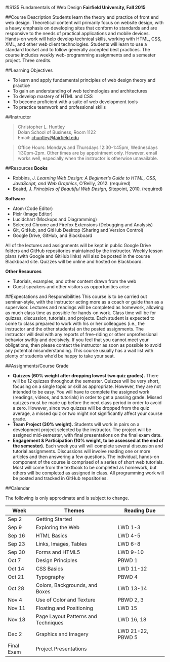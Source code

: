 #IS135 Fundamentals of Web Design
**Fairfield University, Fall 2015**

##Course Description
Students learn the theory and practice of front end web design. Theoretical content will primarily focus on website design, with a heavy emphasis on developing sites that conform to standards and are responsive to the needs of practical applications and mobile devices. Hands-on work will help develop technical skills, working with HTML, CSS, XML, and other web client technologies. Students will learn to use a standard toolset and to follow generally accepted best practices. The course includes weekly web-programming assignments and a semester project. Three credits.

##Learning Objectives
* To learn and apply fundamental principles of web design theory and practice
* To gain an understanding of web technologies and architectures
* To develop mastery of HTML and CSS
* To become proficient with a suite of web development tools
* To practice teamwork and professional skills

##Instructor
>Christopher L. Huntley  
>Dolan School of Business, Room 1122  
>Email: chuntley@fairfield.edu  
 
>Office Hours: Mondays and Thursdays 12:30-1:45pm, Wednesdays 1:30pm-2pm. Other times are by appointment only. However, email works well, especially when the instructor is otherwise unavailable.
 
##Resources
**Books**
* Robbins, J. *Learning Web Design: A Beginner’s Guide to HTML, CSS, JavaScript, and Web Graphics*, O’Reilly, 2012. (required)
* Beaird, J. *Principles of Beautiful Web Design*, Sitepoint, 2010. (required)

**Software**
* Atom (Code Editor)
* Pixlr (Image Editor)
* Lucidchart (Mockups and Diagramming)
* Selected Chrome and Firefox Extensions (Debugging and Analysis)
* Git, GitHub, and GitHub Desktop (Sharing and Version Control)
* Google Drive, GitHub, and Blackboard

All of the lectures and assignments will be kept in public Google Drive folders and GitHub repositories maintained by the instructor. 
Weekly lesson plans (with Google and GitHub links) will also be posted in the course Blackboard site. Quizzes will be online and hosted on Blackboard.

**Other Resources**
* Tutorials, examples, and other content drawn from the web
* Guest speakers and other visitors as opportunities arise
 
##Expectations and Responsibilities
This course is to be carried out seminar-style, with the instructor acting more as a coach or guide than as a supervisor. Lectures and readings will be completed as homework, allowing as much class time as possible for hands-on work. Class time will be for quizzes, discussion, tutorials, and projects. Each student is expected to come to class prepared to work with his or her colleagues (i.e., the instructor and the other students) on the posted assignments. The instructor will deal with any reports of free-riding or other unprofessional behavior swiftly and decisively. If you feel that you cannot meet your obligations, then please contact the instructor as soon as possible to avoid any potential misunderstanding. This course usually has a wait list with plenty of students who’d be happy to take your seat. 
 
##Assignments/Course Grade
* **Quizzes (60% weight after dropping lowest two quiz grades).** There will be 12 quizzes throughout the semester. Quizzes will be very short, focusing on a single topic or skill as appropriate. However, they are not intended to be easy. You will have to complete the assigned work (readings, videos, and tutorials) in order to get a passing grade. Missed quizzes must be made up before the next class period in order to avoid a zero. However, since two quizzes will be dropped from the quiz average, a missed quiz or two might not significantly affect your course grade.
* **Team Project (30% weight).** Students will work in pairs on a development project selected by the instructor. The project will be assigned mid-semester, with final presentations on the final exam date.
* **Engagement & Participation (10% weight, to be assessed at the end of the semester).** Each week you will will complete several discussion and tutorial assignments. Discussions will involve reading one or more articles and then answering a few questions. The individual, hands-on component of the course is comprised of a series of short web tutorials. Most will come from the textbook to be completed as homework, but others will be completed as assigned in class. All programming work will be posted and tracked in GitHub repositories. 

##Calendar

The following is only approximate and is subject to change. 

| Week | Themes | Reading Due |
|------|--------|-------------|
| Sep 2 | Getting Started | |
| Sep 9 | Exploring the Web | LWD 1-3 |
| Sep 16 | HTML Basics | LWD 4-5 |
| Sep 23 | Links, Images, Tables | LWD 6-8 |
| Sep 30 | Forms and HTML5 |LWD 9-10 |
| Oct 7 | Design Principles | PBWD 1 |
| Oct 14 | CSS Basics | LWD 11-12 |
| Oct 21 | Typography | PBWD 4 |
| Oct 28 | Colors, Backgrounds, and Boxes | LWD 13-14 |
| Nov 4 | Use of Color and Texture | PBWD 2, 3 |
| Nov 11 | Floating and Positioning | LWD 15 |
| Nov 18 | Page Layout Patterns and Techniques | LWD 16, 18 |
| Dec 2 | Graphics and Imagery | LWD 21-22, PBWD 5 |
| Final Exam | Project Presentations | <span></span> |
 
 
 
 

